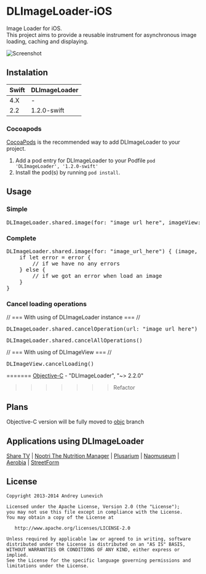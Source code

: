 DLImageLoader-iOS
=================

Image Loader for iOS. <br/>
This project aims to provide a reusable instrument for asynchronous image loading, caching and displaying.

![Screenshot](https://raw.githubusercontent.com/AndreyLunevich/DLImageLoader-iOS/master/dlil.png)

## Instalation

| Swift | DLImageLoader |
| ----- | ------------- |
| 4.X   | -             |
| 2.2   | 1.2.0-swift   |

### Cocoapods

[CocoaPods](http://cocoapods.org) is the recommended way to add DLImageLoader to your project.

1. Add a pod entry for DLImageLoader to your Podfile `pod 'DLImageLoader', '1.2.0-swift'`
2. Install the pod(s) by running `pod install`.

## Usage

### Simple

<pre>
DLImageLoader.shared.image(for: "image_url_here", imageView: "UIImageView here")
</pre>

### Complete

<pre>
DLImageLoader.shared.image(for: "image_url_here") { (image, error) in
    if let error = error {
        // if we have no any errors
    } else {
        // if we got an error when load an image
    }
}
</pre>

### Cancel loading operations

// === With using of DLImageLoader instance === //

<pre>
DLImageLoader.shared.cancelOperation(url: "image_url_here")
</pre>

<pre>
DLImageLoader.shared.cancelAllOperations()
</pre>

// === With using of DLImageView === //

<pre>
DLImageView.cancelLoading()
</pre>
=======
[Objective-C](https://github.com/AndreyLunevich/DLImageLoader-iOS/tree/objc) - "DLImageLoader", "~> 2.2.0"
>>>>>>> Refactor

## Plans

Objective-C version will be fully moved to [objc](https://github.com/AndreyLunevich/DLImageLoader-iOS/tree/objc) branch

## Applications using DLImageLoader

[Share TV](https://itunes.apple.com/br/app/share-tv-rede-social-para/id1097456577?mt=8) |
[Nootri The Nutrition Manager](https://itunes.apple.com/US/app/id912109727?mt=8) |
[Plusarium](https://itunes.apple.com/us/app/plusarium/id901280642?l=ru&ls=1&mt=8) |
[Naomuseum](https://itunes.apple.com/ru/app/naomuseum/id847290457?mt=8) | [Aerobia](https://itunes.apple.com/us/app/aerobia/id566375588?mt=8) | [StreetForm](https://itunes.apple.com/us/app/easy/id874395902?ls=1&mt=8)

## License

    Copyright 2013-2014 Andrey Lunevich

    Licensed under the Apache License, Version 2.0 (the "License");
    you may not use this file except in compliance with the License.
    You may obtain a copy of the License at

       http://www.apache.org/licenses/LICENSE-2.0

    Unless required by applicable law or agreed to in writing, software
    distributed under the License is distributed on an "AS IS" BASIS,
    WITHOUT WARRANTIES OR CONDITIONS OF ANY KIND, either express or implied.
    See the License for the specific language governing permissions and
    limitations under the License.